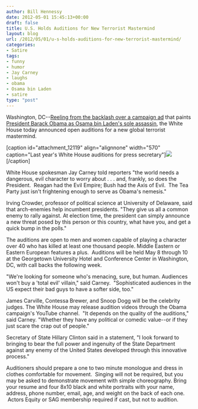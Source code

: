 ```yaml
---
author: Bill Hennessy
date: 2012-05-01 15:45:13+00:00
draft: false
title: U.S. Holds Auditions for New Terrorist Mastermind
layout: blog
url: /2012/05/01/u-s-holds-auditions-for-new-terrorist-mastermind/
categories:
- Satire
tags:
- funny
- humor
- Jay Carney
- laughs
- obama
- Osama bin Laden
- satire
type: "post"
---
```


Washington, DC--[Reeling from the backlash over a campaign ad](https://www.politico.com/news/stories/0412/75742.html) that paints [President Barack Obama as Osama bin Laden's sole assassin](https://www.businessinsider.com/navy-seals-hammer-obama-on-osama-bin-laden-ad-2012-5), the White House today announced open auditions for a new global terrorist mastermind.

[caption id="attachment_12119" align="alignnone" width="570" caption="Last year's White House auditions for press secretary"][![](https://ludicrite.files.wordpress.com/2012/05/auditions.jpg)
](https://ludicrite.files.wordpress.com/2012/05/auditions.jpg)[/caption]

White House spokesman Jay Carney told reporters "the world needs a dangerous, evil character to worry about . . . and, frankly, so does the President.  Reagan had the Evil Empire; Bush had the Axis of Evil.  The Tea Party just isn't frightening enough to serve as Obama's nemesis."

Irving Crowder, professor of political science at University of Delaware, said that arch-enemies help incumbent presidents. "They give us all a common enemy to rally against. At election time, the president can simply announce a new threat posed by this person or this country, what have you, and get a quick bump in the polls."

The auditions are open to men and women capable of playing a character over 40 who has killed at least one thousand people. Middle Eastern or Eastern European features a plus.  Auditions will be held May 8 through 10 at the Georgetown University Hotel and Conference Center in Washington, DC, with call backs the following week.

"We're looking for someone who's menacing, sure, but human. Audiences won't buy a 'total evil' villain," said Carney.  "Sophisticated audiences in the US expect their bad guys to have a softer side, too."

James Carville, Contessa Brewer, and Snoop Dogg will be the celebrity judges. The White House may release audition videos through the Obama campaign's YouTube channel.  "It depends on the quality of the auditions," said Carney. "Whether they have any political or comedic value--or if they just scare the crap out of people."

Secretary of State Hillary Clinton said in a statement, "I look forward to bringing to bear the full power and ingenuity of the State Department against any enemy of the United States developed through this innovative process."

Auditioners should prepare a one to two minute monologue and dress in clothes comfortable for movement.  Singing will not be required, but you may be asked to demonstrate movement with simple choreography. Bring your resume and four 8x10 black and white portraits with your name, address, phone number, email, age, and weight on the back of each one.  Actors Equity or SAG membership required if cast, but not to audition.
